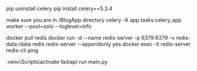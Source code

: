 pip uninstall celery
pip install celery==5.3.4

make sure you are in /BlogApp directory
    celery -A app.tasks.celery_app worker --pool=solo --loglevel=info


docker pull redis
docker run -d   --name redis-server   -p 6379:6379   -v redis-data:/data   redis redis-server --appendonly yes
docker exec -it redis-server redis-cli
ping

.venv\Scripts\activate
fastapi run main.py
